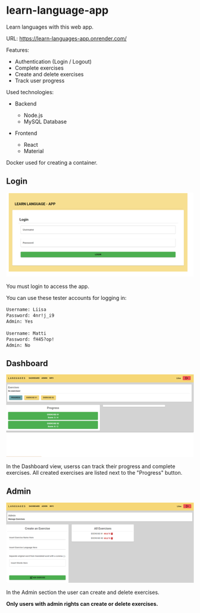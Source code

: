 # learn-language-app

Learn languages with this web app.

URL: https://learn-languages-app.onrender.com/

Features:
- Authentication (Login / Logout)
- Complete exercises
- Create and delete exercises
- Track user progress

Used technologies:
- Backend
    - Node.js
    - MySQL Database

- Frontend
    - React
    - Material

Docker used for creating a container.

## Login
![Login Page](/readme/Screenshot_1.png)

You must login to access the app.

You can use these tester accounts for logging in:
```
Username: Liisa
Password: 4nr!j_i9
Admin: Yes

Username: Matti
Password: fH45?op!
Admin: No
```

## Dashboard
![Dashboard Page](/readme/Screenshot_3.png)

In the Dashboard view, userss can track their progress and complete exercises.
All created exercises are listed next to the "Progress" button.

## Admin
![Admin Page](/readme/Screenshot_2.png)

In the Admin section the user can create and delete exercises.

**Only users with admin rights can create or delete exercises.**
